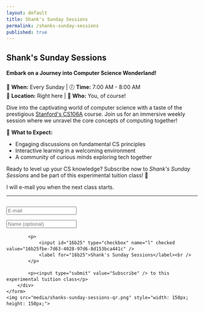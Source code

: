 ```yaml
---
layout: default
title: Shank's Sunday Sessions
permalink: /shanks-sunday-sessions
published: true
---
```


## Shank's Sunday Sessions

#### Embark on a Journey into Computer Science Wonderland!

📅 **When:** Every Sunday | 🕖 **Time:** 7:00 AM - 8:00 AM  
📍 **Location:** Right here | 👤 **Who:** You, of course!

Dive into the captivating world of computer science with a taste of the prestigious [Stanford's CS106A](https://cs106a.stanford.edu/) course. Join us for an immersive weekly session where we unravel the core concepts of computing together!

🚀 **What to Expect:**  
- Engaging discussions on fundamental CS principles
- Interactive learning in a welcoming environment
- A community of curious minds exploring tech together

Ready to level up your CS knowledge? Subscribe now to _Shank's Sunday Sessions_ and be part of this experimental tuition class! 🌟

I will e-mail you when the next class starts.

---
<div style="display: flex; justify-content: space-between;">
    <form method="post" action="https://listmonk.knhash.in/subscription/form" class="listmonk-form">
        <div>
            <input type="hidden" name="nonce" />
            <p><input type="email" name="email" required placeholder="E-mail" /></p>
            <p><input type="text" name="name" placeholder="Name (optional)" /></p>
            
            <p>
                <input id="16b25" type="checkbox" name="l" checked value="16b25fbe-7d63-4028-97d6-8d153bca441c" />
                <label for="16b25">Shank's Sunday Sessions</label><br />
            </p>
            
            <p><input type="submit" value="Subscribe" /> to this experimental tuition class</p>
        </div>
    </form>
    <img src="media/shanks-sunday-sessions-qr.png" style="width: 150px; height: 150px;">
</div>
